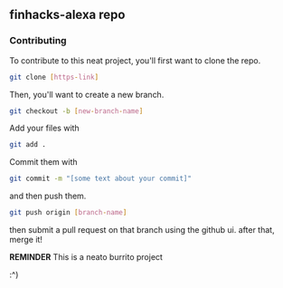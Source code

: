 ## finhacks-alexa repo

### Contributing
To contribute to this neat project, you'll first want to clone the repo.

```bash
git clone [https-link]
```

Then, you'll want to create a new branch.
```bash
git checkout -b [new-branch-name]
```

Add your files with 
```bash
git add .
```

Commit them with
```bash
git commit -m "[some text about your commit]"
```

and then push them.
```bash
git push origin [branch-name]
```

then submit a pull request on that branch using the github ui.
after that, merge it! 


**REMINDER**
This is a neato burrito project

:^)
